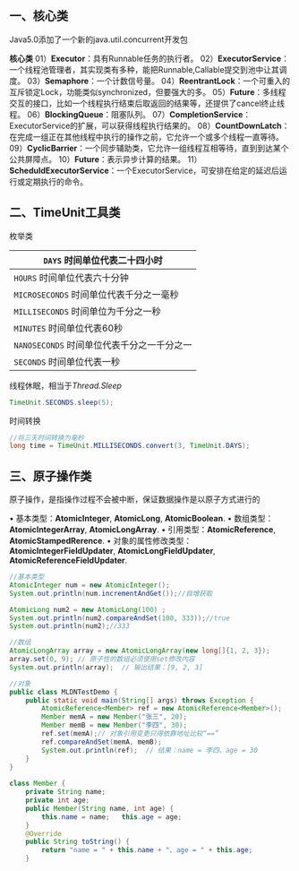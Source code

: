 ## 一、核心类

Java5.0添加了一个新的java.util.concurrent开发包

**核心类**
01）**Executor**：具有Runnable任务的执行者。
02）**ExecutorService**：一个线程池管理者，其实现类有多种，能把Runnable,Callable提交到池中让其调度。
03）**Semaphore**：一个计数信号量。
04）**ReentrantLock**：一个可重入的互斥锁定Lock，功能类似synchronized，但要强大的多。
05）**Future**：多线程交互的接口，比如一个线程执行结束后取返回的结果等，还提供了cancel终止线程。
06）**BlockingQueue**：阻塞队列。
07）**CompletionService**：ExecutorService的扩展，可以获得线程执行结果的。
08）**CountDownLatch**：在完成一组正在其他线程中执行的操作之前，它允许一个或多个线程一直等待。
09）**CyclicBarrier**：一个同步辅助类，它允许一组线程互相等待，直到到达某个公共屏障点。
10）**Future**：表示异步计算的结果。
11）**ScheduldExecutorService**：一个ExecutorService，可安排在给定的延迟后运行或定期执行的命令。



## 二、TimeUnit工具类

枚举类

| `DAYS`  时间单位代表二十四小时               |
| -------------------------------------------- |
| `HOURS`   时间单位代表六十分钟               |
| `MICROSECONDS`   时间单位代表千分之一毫秒    |
| `MILLISECONDS`   时间单位为千分之一秒        |
| `MINUTES`   时间单位代表60秒                 |
| `NANOSECONDS`   时间单位代表千分之一千分之一 |
| `SECONDS`   时间单位代表一秒                 |

线程休眠，相当于*Thread.Sleep*

``` java
TimeUnit.SECONDS.sleep(5);
```

时间转换

```java
//将三天时间转换为毫秒
long time = TimeUnit.MILLISECONDS.convert(3, TimeUnit.DAYS);
```



## 三、原子操作类

原子操作，是指操作过程不会被中断，保证数据操作是以原子方式进行的

• 基本类型：**AtomicInteger**, **AtomicLong**, **AtomicBoolean**.
• 数组类型：**AtomicIntegerArray**, **AtomicLongArray**.
• 引用类型：**AtomicReference**, **AtomicStampedRerence**.
• 对象的属性修改类型：**AtomicIntegerFieldUpdater**, **AtomicLongFieldUpdater**, **AtomicReferenceFieldUpdater**.

```java
//基本类型
AtomicInteger num = new AtomicInteger();
System.out.println(num.incrementAndGet());//自增获取

AtomicLong num2 = new AtomicLong(100) ;
System.out.println(num2.compareAndSet(100, 333));//true
System.out.println(num2);//333

//数组
AtomicLongArray array = new AtomicLongArray(new long[]{1, 2, 3});
array.set(0, 9); // 原子性的数组必须使用set修改内容
System.out.println(array);  // 输出结果：[9, 2, 3]

//对象
public class MLDNTestDemo {
    public static void main(String[] args) throws Exception {
        AtomicReference<Member> ref = new AtomicReference<Member>();
        Member memA = new Member("张三", 20);
        Member memB = new Member("李四", 30);
        ref.set(memA);// 对象引用变更只得依靠地址比较“==”
        ref.compareAndSet(memA, memB);
        System.out.println(ref);  // 结果：name = 李四、age = 30
    }
}
 
class Member {
    private String name;
    private int age;
    public Member(String name, int age) {
        this.name = name;   this.age = age;
    }
    @Override
    public String toString() {
        return "name = " + this.name + "、age = " + this.age;
    }
```



